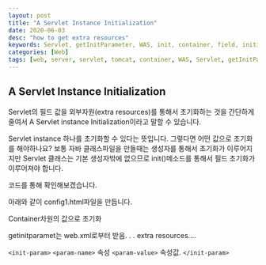 ```yaml
---
layout: post
title: "A Servlet Instance Initialization"
date: 2020-06-03
desc: "how to get extra resources"
keywords: Servlet, getInitParameter, WAS, init, container, field, initialization
categories: [Web]
tags: [web, server, servlet, tomcat, container, WAS, Servlet, getInitParameter, init, field, initialization]
---
```


## A Servlet Instance Initialization

Servlet의 필드 값을 외부자원(extra resources)를 통해서 초기화하는 것을 간단하게 줄여서 A Servlet instance Initialization이라고 말할 수 있습니다. 

Servlet instance 하나를 초기화할 수 있다는 뜻입니다. 그렇다면 어떤 값으로 초기화를 해야하나요? 보통 자바 클래스파일을 만들때는 생성자를 통해서 초기화가 이루어지지만 Servlet 클래스는 기본 생성자밖에 없으므로 init()메소드를 통해서 필드 초기화가 이루어져야 합니다. 

코드를 통해 확인해보겠습니다.

아래와 같이 config1.html파일을 만듭니다.


Container차원의 값으로 초기화

getinitparamet는 web.xml로부터 받음. . . extra resources....

`<init-param>`
    `<param-name>`   속성
    `<param-value>` 속성값.
`</init-param>`
